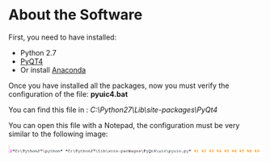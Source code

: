 # About the Software

First, you need to have installed:

* Python 2.7
* [PyQT4](https://riverbankcomputing.com/software/pyqt/download)
* Or install [Anaconda](http://continuum.io/downloads)

Once you have installed all the packages, now you must verify the configuration of the file: **pyuic4.bat**

You can find this file in : *C:\Python27\Lib\site-packages\PyQt4*

You can open this file with a Notepad, the configuration must be very similar to the following image:

![img2](img/img2.png)
